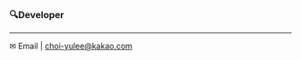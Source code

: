 <h3>🔍Developer</h3><hr>
    <div style="font-size: 14px;">
    ✉ Email | <a href="choi-yulee@kakao.com">choi-yulee@kakao.com</a>
      
  </div>
